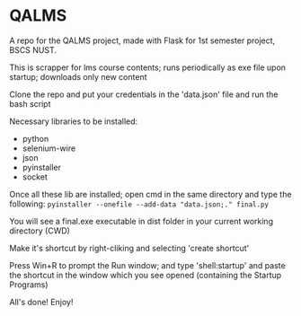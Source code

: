 # QALMS
A repo for the QALMS project, made with Flask for 1st semester project, BSCS NUST.

This is scrapper for lms course contents; runs periodically as exe file upon startup; downloads only new content

Clone the repo and put your credentials in the 'data.json' file and run the bash script

Necessary libraries to be installed:
- python 
- selenium-wire
- json
- pyinstaller
- socket

Once all these lib are installed; open cmd in the same directory and type the following:
```pyinstaller --onefile --add-data "data.json;." final.py```

You will see a final.exe executable in dist folder in your current working directory (CWD)

Make it's shortcut by right-cliking and selecting 'create shortcut'

Press Win+R to prompt the Run window; and type 'shell:startup' and paste the shortcut in the window which you see opened (containing the Startup Programs)

All's done! Enjoy!
